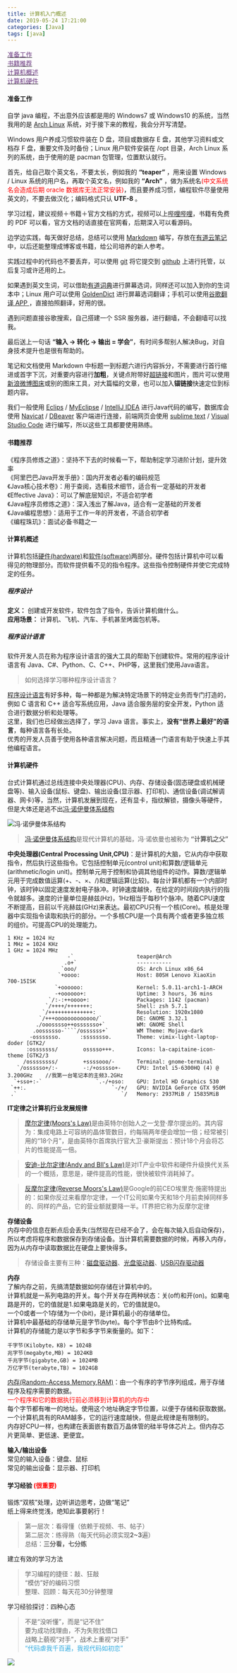 ```yaml
---
title: 计算机入门概述
date: 2019-05-24 17:21:00
categories: [Java]
tags: [java]
---
```

[<span style="color:#66327C;">准备工作</span>](#准备工作)  
[<span style="color:#66327C;">书籍推荐</span>](#书籍推荐)  
[<span style="color:#66327C;">计算机概述</span>](#计算机概述)  
[<span style="color:#66327C;">计算机硬件</span>](#计算机硬件)  
[<span style="color:#66327C;"></span>](#)  
  
#### 准备工作  
自学 java 编程，不出意外应该都是用的 Windows7 或 Windows10 的系统，当然我用的是 [Arch Linux](https://www.archlinux.org/download/) 系统，对于接下来的教程，我会分开写清楚。  
  
Windows 用户养成习惯软件装在 D 盘，项目或数据存 E 盘，其他学习资料或文档存 F 盘，重要文件及时备份；Linux 用户软件安装在 /opt 目录，Arch Linux 系列的系统，由于使用的是 pacman 包管理，位置默认就行。  
  
首先，给自己取个英文名，不要太长，例如我的 **“teaper”** ，用来设置 Windows / Linux 系统的用户名，再取个英文名，例如我的 **“Arch”** ，做为系统名<span style="color:#ff0000;">(中文系统名会造成后期 oracle 数据库无法正常安装)</span>，而且要养成习惯，编程软件尽量使用英文的，不要去做汉化；编码格式只认 **UTF-8** 。  
  
学习过程，建议视频＋书籍＋官方文档的方式，视频可以上[哔哩哔哩](https://www.bilibili.com/)，书籍有免费的 PDF 可以看，官方文档的话直接在官网看，后期深入可以看源码。  
  
边学边实践，每天做好总结，总结可以使用 [Markdown](https://markdown.tw/) 编写，存放在[有道云笔记](https://note.youdao.com/web/)中，以后还能整理成博客或书籍，给公司培养的新人参考。  
  
实践过程中的代码也不要丢弃，可以使用 [git](https://git-scm.com/) 将它提交到 [github](https://github.com/) 上进行托管，以后复习或许还用的上。  
  
如果遇到英文生词，可以借助[有道词典](https://www.youdao.com/)进行屏幕选词，同样还可以加入到你的生词本中；Linux 用户可以使用 [GoldenDict](http://goldendict.org/)  进行屏幕选词翻译；手机可以使用[谷歌翻译 APP ](https://play.google.com/store/apps/details?id=com.google.android.apps.translate&hl=zh_CN)，直接拍照翻译，好用的很。  
  
遇到问题直接谷歌搜索，自己搭建一个 SSR 服务器，进行翻墙，不会翻墙可以找我。  
  
最后送上一句话 **“输入 -> 转化 -> 输出 = 学会”**，有时间多帮别人解决Bug，对自身技术提升也是很有帮助的。
  
笔记和文档使用 Markdown 中标题一到标题六进行内容拆分，不需要进行首行缩进或首字下沉，对重要内容进行**加粗**，关键点附带好[超链接]()和图片，图片可以使用[新浪微博图床](https://chrome.google.com/webstore/detail/%E6%96%B0%E6%B5%AA%E5%BE%AE%E5%8D%9A%E5%9B%BE%E5%BA%8A/fdfdnfpdplfbbnemmmoklbfjbhecpnhf/reviews)或别的图床工具，对大篇幅的文章，也可以加入**锚链接**快速定位到标题内容。  
  
我们一般使用 [Eclips](https://www.eclipse.org/downloads/) / [MyEclipse](https://www.genuitec.com/products/myeclipse/download/) / [IntelliJ IDEA](https://www.jetbrains.com/idea/) 进行Java代码的编写，数据库会使用 [Navicat](https://www.navicat.com.cn/) / [DBeaver](https://dbeaver.io/download/) 客户端进行连接，前端网页会使用 [sublime text](https://www.sublimetext.com/) / [Visual Studio Code](https://code.visualstudio.com/) 进行编写，所以这些工具都要使用熟练。
  
#### 书籍推荐  
《程序员修炼之道》：坚持不下去的时候看一下，帮助制定学习进阶计划，提升效率  
《阿里巴巴Java开发手册》：国内开发者必看的编码规范  
《Java核心技术卷》：用于查阅，选看技术细节，适合有一定基础的开发者  
《Effective Java》：可以了解底层知识，不适合初学者  
《Java程序员修炼之道》：深入浅出了解Java，适合有一定基础的开发者  
《Java编程思想》：适用于工作一年的开发者，不适合初学者  
《编程珠玑》：面试必备书籍之一  
  
#### 计算机概述  
计算机包括[硬件(hardware)]()和[软件(software)]()两部分。硬件包括计算机中可以看得见的物理部分。而软件提供看不见的指令程序。这些指令控制硬件并使它完成特定的任务。  
  
##### 程序设计  
**定义：** 创建或开发软件，软件包含了指令，告诉计算机做什么。  
**应用场景：** 计算机、飞机、汽车、手机甚至烤面包机等。  
  
##### 程序设计语言  
软件开发人员在称为程序设计语言的强大工具的帮助下创建软件。常用的程序设计语言有 Java、C#、Python、C、C++、PHP等，这里我们使用Java语言。  
> 如何选择学习哪种程序设计语言？  
  
[程序设计语言](https://www.tiobe.com/tiobe-index/)有好多种，每一种都是为解决特定场景下的特定业务而专门打造的，例如 C 语言和 C++ 适合写系统应用，Java 适合服务层的安全开发，Python 适合进行数据分析和处理等。  
这里，我们也已经做出选择了，学习 Java 语言。事实上，**没有“世界上最好”的语言**，每种语言各有长处。  
优秀的开发人员善于使用各种语言解决问题，而且精通一门语言有助于快速上手其他编程语言。  
  
#### 计算机硬件  
台式计算机通过总线连接中央处理器(CPU)、内存、存储设备(固态硬盘或机械硬盘等)、输入设备(鼠标、键盘)、输出设备(显示器、打印机)、通信设备(调试解调器、网卡)等，当然，计算机发展到现在，还有显卡，指纹解锁，摄像头等硬件，但是大体还是逃不出[冯·诺伊曼体系结构](https://zh.wikipedia.org/wiki/%E5%86%AF%C2%B7%E8%AF%BA%E4%BC%8A%E6%9B%BC%E7%BB%93%E6%9E%84)  
  
![冯·诺伊曼体系结构](http://ww1.sinaimg.cn/large/006kWbIoly1g2q9dxsrg0j30ed08u0so.jpg)  
  
> [冯·诺伊曼体系结构](https://zh.wikipedia.org/wiki/%E5%86%AF%C2%B7%E8%AF%BA%E4%BC%8A%E6%9B%BC%E7%BB%93%E6%9E%84)是现代计算机的基础，冯·诺依曼也被称为 **“计算机之父”**  
  
**中央处理器(Central Processing Unit,CPU)**：是计算机的大脑，它从内存中获取指令，然后执行这些指令。它包括控制单元(control unit)和算数/逻辑单元(arithmetic/login unit)。控制单元用于控制和协调其他组件的动作。算数/逻辑单元用于完成数值运算(+、-、×、/)和逻辑运算(比较)。每台计算机都有一个内部时钟，该时钟以固定速度发射电子脉冲。时钟速度越快，在给定的时间段内执行的指令就越多。速度的计量单位是赫兹(Hz)，1Hz相当于每秒1个脉冲。随着CPU速度不断提高，目前以千兆赫兹(GHz)来表达。最初CPU只有一个核(Core)。核是处理器中实现指令读取和执行的部分。一个多核CPU是一个具有两个或者更多独立核的组价。可提高CPU的处理能力。  
```
1 KHz = 1024 Hz
1 MHz = 1024 KHz
1 GHz = 1024 MHz
                   -`                    teaper@Arch 
                  .o+`                   ----------- 
                 `ooo/                   OS: Arch Linux x86_64 
                `+oooo:                  Host: 80SH Lenovo XiaoXin 700-15ISK 
               `+oooooo:                 Kernel: 5.0.11-arch1-1-ARCH 
               -+oooooo+:                Uptime: 3 hours, 36 mins 
             `/:-:++oooo+:               Packages: 1142 (pacman) 
            `/++++/+++++++:              Shell: zsh 5.7.1 
           `/++++++++++++++:             Resolution: 1920x1080 
          `/+++ooooooooooooo/`           DE: GNOME 3.32.1 
         ./ooosssso++osssssso+`          WM: GNOME Shell 
        .oossssso-````/ossssss+`         WM Theme: Mojave-dark 
       -osssssso.      :ssssssso.        Theme: vimix-light-laptop-doder [GTK2/ 
      :osssssss/        osssso+++.       Icons: la-capitaine-icon-theme [GTK2/3 
     /ossssssss/        +ssssooo/-       Terminal: gnome-terminal 
   `/ossssso+/:-        -:/+osssso+-     CPU: Intel i5-6300HQ (4) @ 3.200GHz    //我第一台笔记本的主频3.2GHz 
  `+sso+:-`                 `.-/+oso:    GPU: Intel HD Graphics 530 
 `++:.                           `-/+/   GPU: NVIDIA GeForce GTX 950M 
 .`                                 `/   Memory: 2937MiB / 15835MiB 
```
  
**IT定律之计算机行业发展规律**  
> [摩尔定律(Moors's Law)](https://zh.wikipedia.org/wiki/%E6%91%A9%E5%B0%94%E5%AE%9A%E5%BE%8B)是由英特尔创始人之一戈登·摩尔提出的。其内容为：集成电路上可容纳的晶体管数目，约每隔两年便会增加一倍；经常被引用的“18个月”，是由英特尔首席执行官大卫·豪斯提出：预计18个月会将芯片的性能提高一倍。

> [安迪-比尔定律(Andy and Bll's Law)](https://baike.baidu.com/item/%E5%AE%89%E8%BF%AA%E6%AF%94%E5%B0%94%E5%AE%9A%E7%90%86?fromId=2066996)是对IT产业中软件和硬件升级换代关系的一个概括，意思是，硬件提高的性能，很快被软件消耗掉了。  

> [反摩尔定律(Reverse Moors's Law)](https://baike.baidu.com/item/%E5%8F%8D%E6%91%A9%E5%B0%94%E5%AE%9A%E5%BE%8B)是Google的前CEO埃里克·施密特提出的：如果你反过来看摩尔定律，一个IT公司如果今天和18个月前卖掉同样多的、同样的产品，它的营业额就要降一半。IT界把它称为反摩尔定律  
  
**存储设备**  
内存中的信息在断点后会丢失(当然现在已经不会了，会在每次输入后自动保存)，所以考虑将程序和数据保存到存储设备。当计算机需要数据的时候，再移入内存，因为从内存中读取数据比在硬盘上要快得多。  
> 存储设备主要有三种：[磁盘驱动器]()、[光盘驱动器]()、[USB闪存驱动器]()
  
**内存**  
了解内存之前，先搞清楚数据如何存储在计算机中的。  
计算机就是一系列电路的开关。每个开关存在两种状态：关(off)和开(on)。如果电路是开的，它的值就是1.如果电路是关的，它的值就是0。  
一个0或者一个1存储为一个(bit)，是计算机最小的存储单位。  
计算机中最基础的存储单元是字节(byte)。每个字节由8个比特构成。  
计算机的存储能力是以字节和多字节来衡量的。如下：  
```
千字节(Kilobyte，KB) = 1024B
兆字节(megabyte,MB) = 1024KB
千兆字节(gigabyte,GB) = 1024MB
万亿字节(terabyte,TB) = 1024GB
```
[内存(Random-Access Memory,RAM)]()：由一个有序的字节序列组成，用于存储程序及程序需要的数据。  
<span style="color:#ff0000;">一个程序和它的数据执行前必须移到计算机的内存中</span>  
每个字节都有唯一的地址。使用这个地址确定字节位置，以便于存储和获取数据。  
一个计算机具有的RAM越多，它的运行速度越快，但是此规律是有限制的。  
内存好CPU一样，也构建在表面嵌有数百万晶体管的硅半导体芯片上。但内存芯片更简单、更低速、更便宜。  
  
**输入/输出设备**  
常见的输入设备：键盘、鼠标  
常见的输出设备：显示器、打印机  
  
#### 学习经验 <span style="color:#ff0000;">(很重要)</span>  
锻炼“双核”处理，边听讲边思考，边做“笔记”  
纸上得来终觉浅，绝知此事要躬行！
> 第一层次：看得懂（依赖于视频、书、帖子）  
> 第二层次：练得熟（每天代码必须实现**2~3**遍）  
> 总结：**三分看，七分练**  
  
建立有效的学习方法  
> 学习编程的捷径：敲、狂敲   
> “模仿”好的编码习惯  
> 整理、回顾：每天花30分钟整理  
  
学习经验探讨：四种心态  
> 不是“没听懂”，而是“记不住”  
> 要为成功找理由，不为失败找借口  
> 战略上藐视“对手”，战术上重视“对手”  
> <span style="color:#2EA9DF;">“代码虐我千百遍，我视代码如初恋”</span>  
  
![](http://ww1.sinaimg.cn/large/006kWbIoly1g2qcjjmz2tj30mn08wmy3.jpg)  
  


